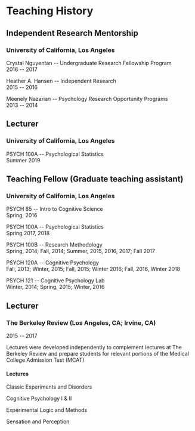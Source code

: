 # Teaching History

## Independent Research Mentorship

### University of California, Los Angeles

Crystal Nguyentan \-- Undergraduate Research Fellowship Program  
2016 \-- 2017  

Heather A. Hansen \-- Independent Research  
2015 \-- 2016  

Meenely Nazarian \-- Psychology Research Opportunity Programs  
2013 \-- 2014  

## Lecturer

### University of California, Los Angeles

PSYCH 100A \-- Psychological Statistics  
Summer 2019  

## Teaching Fellow (Graduate teaching assistant)

### University of California, Los Angeles

PSYCH 85 \-- Intro to Cognitive Science  
Spring, 2016  

PSYCH 100A \-- Psychological Statistics  
Spring 2017, 2018  

PSYCH 100B \-- Research Methodology  
Spring, 2014; Fall, 2014; Summer, 2015, 2016, 2017; Fall 2017  

PSYCH 120A \-- Cognitive Psychology  
Fall, 2013; Winter, 2015; Fall, 2015; Winter 2016; Fall, 2016, Winter
2018  

PSYCH 121 \-- Cognitive Psychology Lab  
Winter, 2014; Spring, 2015; Winter, 2016  

## Lecturer

### The Berkeley Review (Los Angeles, CA; Irvine, CA)

2015 \-- 2017

Lectures were developed independently to complement lectures at The
Berkeley Review and prepare students for relevant portions of the
Medical College Admission Test (MCAT)

#### Lectures

Classic Experiments and Disorders

Cognitive Psychology I & II

Experimental Logic and Methods

Sensation and Perception
